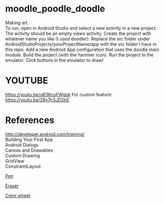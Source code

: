 # moodle_poodle_doodle
Making art. \
To run, open in Android Studio and select a new activity in a new project.
The activity should be an empty views activity.
Create the project with whatever name you like (I used doodler).
Replace the src folder under AndroidStudioProjects/yourProjectName/app
with the src folder I have in this repo.
Add a new Android App configuration that uses the doodle main module.
Build the project (with the hammer icon).
Run the project in the emulator.
Click buttons in the emulator to draw!
# YOUTUBE
https://youtu.be/u63KcoFWgok
For custom feature:
https://youtu.be/Z8y7cSJD2hE
# References
http://developer.android.com/training/ \
Building Your First App \
Android Dialogs \
Canvas and Drawables \
Custom Drawing \
GridView \
ConstraintLayout

[Pen](https://www.google.com/imgres?q=pen%20icon&imgurl=https%3A%2F%2Fcdn-icons-png.flaticon.com%2F512%2F176%2F176318.png&imgrefurl=https%3A%2F%2Fwww.flaticon.com%2Ffree-icon%2Fpen_176318&docid=0XGlpewrtiEv3M&tbnid=fphDTEvch-3w5M&vet=12ahUKEwjC3c_s3oqKAxVHFFkFHancFioQM3oECB0QAA..i&w=512&h=512&hcb=2&ved=2ahUKEwjC3c_s3oqKAxVHFFkFHancFioQM3oECB0QAA)

[Eraser](https://www.google.com/imgres?q=eraser%20icon&imgurl=https%3A%2F%2Fcdn-icons-png.flaticon.com%2F512%2F254%2F254686.png&imgrefurl=https%3A%2F%2Fwww.flaticon.com%2Ffree-icon%2Feraser_254686&docid=vodXtc08sSSUKM&tbnid=GUHj4JA6ul7RxM&vet=12ahUKEwj1nfb83oqKAxX3FFkFHYRBNWgQM3oECB0QAA..i&w=512&h=512&hcb=2&ved=2ahUKEwj1nfb83oqKAxX3FFkFHYRBNWgQM3oECB0QAA)

[Color wheel](https://www.google.com/imgres?q=color%20wheel%20icon&imgurl=https%3A%2F%2Fcdn-icons-png.flaticon.com%2F512%2F574%2F574974.png&imgrefurl=https%3A%2F%2Fwww.flaticon.com%2Ffree-icon%2Fcolor-wheel_574974&docid=-U7jAiRQT6BwvM&tbnid=bCiRkxGWJr_LkM&vet=12ahUKEwiHmKON34qKAxVXLFkFHXTdINgQM3oECBUQAA..i&w=512&h=512&hcb=2&ved=2ahUKEwiHmKON34qKAxVXLFkFHXTdINgQM3oECBUQAA)
